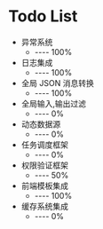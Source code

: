 Todo List
=========
* 异常系统 
    * ---- 100%
* 日志集成
    * ---- 100%
* 全局 JSON 消息转换
    * ---- 100%
* 全局输入,输出过滤
    * ---- 0%
* 动态数据源
    * ---- 0%
* 任务调度框架
    * ---- 0%
* 权限验证框架
    * ---- 50%
* 前端模板集成
    * ---- 100%
* 缓存系统集成
    * ---- 0%

